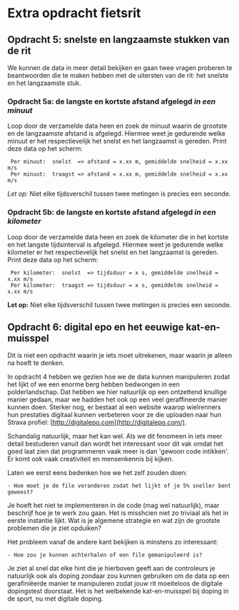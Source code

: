 # Extra opdracht fietsrit

## Opdracht 5: snelste en langzaamste stukken van de rit

We kunnen de data in meer detail bekijken en gaan twee vragen proberen te beantwoorden die te 
maken hebben met de uitersten van de rit: het snelste en het langzaamste stuk.

### Opdracht 5a: de langste en kortste afstand afgelegd *in een minuut*

Loop door de verzamelde data heen en zoek de minuut waarin de grootste en de langzaamste afstand is 
afgelegd. Hiermee weet je gedurende welke minuut er het respectievelijk het snelst en het langzaamst 
is gereden. Print deze data op het scherm:

	 Per minuut:  snelst  => afstand = x.xx m, gemiddelde snelheid = x.xx m/s
	 Per minuut:  traagst => afstand = x.xx m, gemiddelde snelheid = x.xx m/s

*Let op:*
Niet elke tijdsverschil tussen twee metingen is precies een seconde.


### Opdracht 5b: de langste en kortste afstand afgelegd *in een kilometer*

Loop door de verzamelde data heen en zoek de kilometer die in het kortste en het langste tijdsinterval is 
afgelegd. Hiermee weet je gedurende welke kilometer er het respectievelijk het snelst en het langzaamst 
is gereden. Print deze data op het scherm:

	 Per kilometer:  snelst  => tijdsduur = x s, gemiddelde snelheid = x.xx m/s
	 Per kilometer:  traagst => tijdsduur = x s, gemiddelde snelheid = x.xx m/s

**Let op:**
Niet elke tijdsverschil tussen twee metingen is precies een seconde.

## Opdracht 6: digital epo en het eeuwige kat-en-muisspel

Dit is niet een opdracht waarin je iets moet uitrekenen, maar waarin je alleen na hoeft te denken.

In opdracht 4 hebben we gezien hoe we de data kunnen manipuleren zodat het lijkt of we een enorme 
berg hebben bedwongen in een polderlandschap. Dat hebben we hier natuurlijk op een ontzettend 
knullige manier gedaan, maar we hadden het ook op een veel geraffineerde manier kunnen doen.
Sterker nog, er bestaat al een website waarop wielrenners hun prestaties digitaal kunnen verbeteren 
voor ze die uploaden naar hun Strava profiel: [http://digitalepo.com](http://digitalepo.com/).

Schandalig natuurlijk, maar het kan wel. Als we dit fenomeen in iets meer detail bestuderen vanuit 
dan wordt het interessant voor dit vak omdat het goed laat zien dat programmeren vaak meer is dan 
'gewoon code intikken'. Er komt ook vaak creativiteit en mensenkennis bij kijken.

Laten we eerst eens bedenken hoe we het zelf zouden doen:

	- Hoe moet je de file veranderen zodat het lijkt of je 5% sneller bent geweest?

Je hoeft het niet te implementeren in de code (mag wel natuurlijk), maar beschrijf hoe je te 
werk zou gaan. Het is misshcien niet zo triviaal als het in eerste instantie lijkt. Wat is je 
algemene strategie en wat zijn de grootste problemen die je ziet opduiken? 

Het probleem vanaf de andere kant bekijken is minstens zo interessant:

	- Hoe zou je kunnen achterhalen of een file gemanipuleerd is?

Je ziet al snel dat elke hint die je hierboven geeft aan de controleurs je natuurlijk ook als 
doping zondaar zou kunnen gebruiken om de data op een gerafiniëerde manier te manipuleren zodat 
jouw rit moeiteloos de digitale dopingstest doorstaat. Het is het welbekende kat-en-muisspel 
bij doping in de sport, nu met digitale doping.
	




